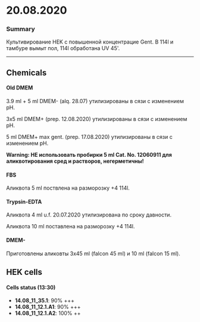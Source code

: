 20.08.2020
==========

### Summary
Культивирование HEK с повышенной концентрацие Gent.
В 114l и тамбуре вымыт пол, 114l обработана UV 45'. 

---

## Chemicals
#### Old DMEM
3.9 ml + 5 ml DMEM- (alq. 28.07) утилизированы в сязи с изменением pH.

3x5 ml DMEM+ (prep. 12.08.2020) утилизированы в сязи с изменением pH.

5 ml DMEM+ max gent. (prep. 17.08.2020) утилизированы в сязи с изменением pH.

**Warning: НЕ использовать пробирки 5 ml Cat. No. 12060911 для аликвотирования сред и растворов, негерметичны!**


#### FBS
Аликвота 5 ml поствлена на разморозку +4 114l.

#### Trypsin-EDTA
Аликвота 4 ml u.f. 20.07.2020 утилизирована по сроку давности.

Аликвота 10 ml поставлена на разморозку +4 114l.

#### DMEM-
Приготовлены аликовты 3x45 ml (falcon 45 ml) и 10 ml (falcon 15 ml).


## HEK cells
#### Cells status (13:30)
- **14.08_11_35.1**: 90% +++
- **14.08_11_12.1.A1**: 90% +++
- **14.08_11_12.1.A2**: 100% ++

